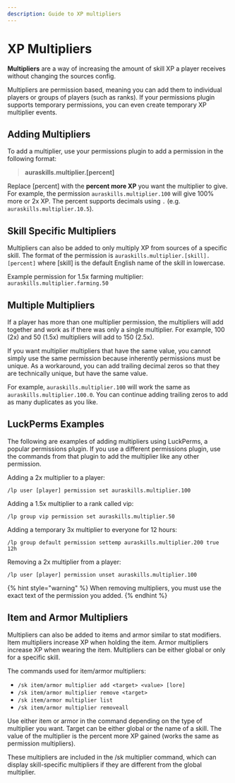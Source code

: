 ```yaml
---
description: Guide to XP multipliers
---
```


# XP Multipliers

**Multipliers** are a way of increasing the amount of skill XP a player receives without changing the sources config.

Multipliers are permission based, meaning you can add them to individual players or groups of players (such as ranks). If your permissions plugin supports temporary permissions, you can even create temporary XP multiplier events.

## Adding Multipliers

To add a multiplier, use your permissions plugin to add a permission in the following format:

> **auraskills.multiplier.\[percent]**

Replace \[percent] with the **percent more XP** you want the multiplier to give. For example, the permission `auraskills.multiplier.100` will give 100% more or 2x XP. The percent supports decimals using `.` (e.g. `auraskills.multiplier.10.5`).

## Skill Specific Multipliers

Multipliers can also be added to only multiply XP from sources of a specific skill. The format of the permission is `auraskills.multiplier.[skill].[percent]` where \[skill] is the default English name of the skill in lowercase.

Example permission for 1.5x farming multiplier: `auraskills.multiplier.farming.50`

## Multiple Multipliers

If a player has more than one multiplier permission, the multipliers will add together and work as if there was only a single multiplier. For example, 100 (2x) and 50 (1.5x) multipliers will add to 150 (2.5x).

If you want multiplier multipliers that have the same value, you cannot simply use the same permission because inherently permissions must be unique. As a workaround, you can add trailing decimal zeros so that they are technically unique, but have the same value.&#x20;

For example, `auraskills.multiplier.100` will work the same as `auraskills.multiplier.100.0`. You can continue adding trailing zeros to add as many duplicates as you like.

## LuckPerms Examples

The following are examples of adding multipliers using LuckPerms, a popular permissions plugin. If you use a different permissions plugin, use the commands from that plugin to add the multiplier like any other permission.

Adding a 2x multiplier to a player:

```
/lp user [player] permission set auraskills.multiplier.100
```

Adding a 1.5x multiplier to a rank called vip:

```
/lp group vip permission set auraskills.multiplier.50
```

Adding a temporary 3x multiplier to everyone for 12 hours:

```
/lp group default permission settemp auraskills.multiplier.200 true 12h
```

Removing a 2x multiplier from a player:

```
/lp user [player] permission unset auraskills.multiplier.100
```

{% hint style="warning" %}
When removing multipliers, you must use the exact text of the permission you added.
{% endhint %}

## Item and Armor Multipliers

Multipliers can also be added to items and armor similar to stat modifiers. Item multipliers increase XP when holding the item. Armor multipliers increase XP when wearing the item. Multipliers can be either global or only for a specific skill.

The commands used for item/armor multipliers:

* `/sk item/armor multiplier add <target> <value> [lore]`
* `/sk item/armor multiplier remove <target>`
* `/sk item/armor multiplier list`
* `/sk item/armor multiplier removeall`

Use either item or armor in the command depending on the type of multiplier you want. Target can be either global or the name of a skill. The value of the multiplier is the percent more XP gained (works the same as permission multipliers).

These multipliers are included in the /sk multiplier command, which can display skill-specific multipliers if they are different from the global multiplier.

